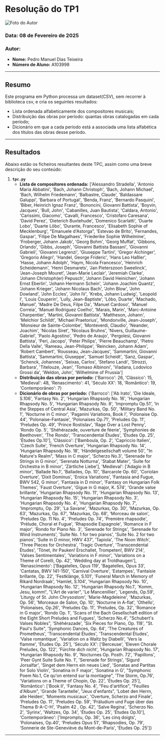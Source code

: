 # Resolução do TP1

![Foto do Autor](https://avatars.githubusercontent.com/u/131169410?v=4) 

### **Data:** 08 de Fevereiro de 2025  
### **Autor:**  
- **Nome:** Pedro Manuel Dias Teixeira
- **Número de Aluno:** A103998

---

## Resumo
Este programa em Python processa um dataset(CSV), sem recorrer à biblioteca csv, e cria os seguintes resultados:
- Lista ordenada alfabeticamente dos compositores musicais;
- Distribuição das obras por período: quantas obras catalogadas em cada período;
- Dicionário em que a cada período está a associada uma lista alfabética dos títulos das obras
desse período.

---

## Resultados
Abaixo estão os ficheiros resultantes deste TPC, assim como uma breve descrição do seu conteúdo:

1. **`tpc.py`**  
   - **Lista de compositores ordenada:** ['Alessandro Stradella', 'Antonio Maria Abbatini', 'Bach, Johann Christoph', 'Bach, Johann Michael', 'Bach, Wilhelm Friedemann', 'Balbastre, Claude', 'Baldassare Galuppi', 'Barbara of Portugal', 'Benda, Franz', 'Bernardo Pasquini', 'Biber, Heinrich Ignaz Franz', 'Bononcini, Giovanni Battista', 'Boyvin, Jacques', 'Bull, John', 'Cabanilles, Juan Bautista', 'Caldara, Antonio', 'Carissimi, Giacomo', 'Cavalli, Francesco', 'Cristofaro Caresana', 'David Perez', 'Dieterich Buxtehude', 'Domenico Scarlatti', 'Duarte Lobo', 'Duarte Lôbo', 'Durante, Francesco', 'Elisabeth Sophie of Mecklenburg', "Emanuele d'Astorga", 'Estevao de Brito', 'Fernandes, Gaspar', 'Filipe De Magalhaes', 'Friederike Sophie Wilhelmine', 'Froberger, Johann Jakob', 'Georg Bohm', 'Georg Muffat', 'Gibbons, Orlando', 'Gibbs, Joseph', 'Giovanni Battista Bassani', 'Giovanni Gabrieli', 'Giovanni Legrenzi', 'Giuseppe Tartini', 'Gregor Aichinger', 'Gregorio Allegri', 'Handel, George Frideric', 'Hans Leo Haßler', 'Hasse, Johann Adolph', 'Haym, Nicola Francesco', 'Heinrich Scheidemann', 'Henri Desmarets', 'Jan Pieterszoon Sweelinck', 'Jean-Joseph Mouret', 'Jean-Marie Leclair', 'Jeremiah Clarke', 'Johann Christoph(er) Pepusch', 'Johann David Heinichen', 'Johann Ernst Eberlin', 'Johann Hermann Schein', 'Johann Joachim Quantz', 'Johann Krieger', 'Johann Nicolaus Bach', 'John Blow', 'John Dowland', 'John Eccles', 'John IV', 'Krebs, Johann Ludwig', 'Leopold I', 'Louis Couperin', 'Lully, Jean-Baptiste', 'Lôbo, Duarte', 'Machado, Manuel', 'Madre De Deus, Filpe Da', 'Manuel Cardoso', 'Manuel Correia', 'Manuel Rodriguez Coelho', 'Marais, Marin', 'Marc-Antoine Charpentier', 'Martini, Giovanni Battista', 'Mattheson, Johann', 'Melchior Schildt', 'Michael Praetorius', 'Mondonville, Jean-Joseph', 'Monsieur de Sainte-Colombe', 'Monteverdi, Claudio', 'Neander, Joachim', 'Nicolas Siret', 'Nicolaus Bruhns', 'Nivers, Guillaume-Gabriel', 'Paolo Agostino', 'Pedro de Araujo', 'Pergolesi, Giovanni Battista', 'Peri, Jacopo', 'Peter Philips', 'Pierre Beauchamp', 'Pietro Della Valle', 'Rameau, Jean-Philippe', 'Reincken, Johann Adam', 'Robert Cambert', 'Rousseau, Jean-Jacques', 'Sammartini, Giovanni Battista', 'Sammartini, Giuseppe', 'Samuel Scheidt', 'Sanz, Gaspar', 'Schenck, Johannes', 'Seixas, Carlos', 'Stefano Landi', 'Strozzi, Barbara', 'Titelouze, Jean', 'Tomaso Albinoni', 'Viadana, Lodovico Grossi da', 'Weldon, John', 'Wilhelmine of Prussia']
   - **Distribuição das obras por período:** {'Barroco': 26, 'Clássico': 15, 'Medieval': 48, 'Renascimento': 41, 'Século XX': 18, 'Romântico': 19, 'Contemporâneo': 7}
   - **Dicionário de obras por período:** {'Barroco': ['Ab Irato', 'Die Ideale, S.106', 'Fantasy No. 2', 'Hungarian Rhapsody No. 16', 'Hungarian Rhapsody No. 5', 'Hungarian Rhapsody No. 8', 'Impromptu Op.51', 'In the Steppes of Central Asia', 'Mazurkas, Op. 50', 'Military Band No. 1', 'Nocturne in C minor', 'Paganini Variations, Book I', 'Polonaise Op. 44', 'Polonaise-Fantasie', 'Polonaises Op.71', 'Preludes Op. 11', 'Preludes Op. 49', 'Prince Rostislav', 'Rage Over a Lost Penny', 'Rondo Op. 5', 'Shéhérazade, ouverture de féerie', 'Symphonies de Beethoven', 'The Rondo', 'Transcendental Études', 'Études Op. 25', 'Études Op.10'], 'Clássico': ['Bamboula, Op. 2', 'Capriccio Italien', 'Czech Suite', 'French Overture', 'Hungarian Rhapsody No. 14', 'Hungarian Rhapsody No. 18', 'Händelgesellschaft volume 50', "In Nature's Realm", 'Mass in C major', 'Scherzo No.3', 'Serenade for Strings in G minor', 'Serenata Notturna', 'Stabat Mater', 'Suite for Orchestra in B minor', 'Zärtliche Liebe'], 'Medieval': ['Adagio in B minor', 'Ballade No.1', 'Ballades, Op. 10', 'Barcarole Op. 60', 'Coriolan Overture', 'Dixit Dominus', 'Eroica Variations', 'Fantasia and Fugue, BWV 542, G minor', 'Fantasia in D minor', 'Fantasy on Hungarian Folk Themes', 'Faust Overture', 'Gigue in G major, K. 574', 'Grande valse brillante', 'Hungarian Rhapsody No. 11', 'Hungarian Rhapsody No. 13', 'Hungarian Rhapsody No. 15', 'Hungarian Rhapsody No. 3', 'Hungarian Rhapsody No. 4', 'Hungarian Rhapsody No. 7', 'Impromptu, Op. 29', 'La Savane', 'Mazurkas, Op. 30', 'Mazurkas, Op. 63', 'Mazurkas, Op. 67', 'Mazurkas, Op. 68', 'Morceau de salon', 'Preludes Op. 11 No. 4', 'Preludes Op. 74', 'Première rhapsodie', 'Prélude, Choral et Fugue', 'Rhapsodie Espagnole', 'Romance in F major', 'Rondo for Piano No. 3', 'Serenade for Strings', 'Serenade for Wind Instruments', 'Suite No. 1 for two pianos', 'Suite No. 2 for two pianos', 'Suite in D minor, HWV 437', 'Tapiola', 'The Noon Witch', 'Three Pieces for Orchestra', 'Tragic Overture', 'Transcendental Études', 'Tönet, ihr Pauken! Erschallet, Trompeten!, BWV 214', 'Valses Sentimentales', 'Variations in F minor', 'Variations on a Theme of Corelli, Op. 42', 'Wedding day at Troldhaugen'], 'Renascimento': ['Bagatelles, Opus 119', 'Bagatelles, Opus 33', 'Cantatas, BWV 141-150', 'Carnival Overture', 'Estampes', 'Fantaisie brillante, Op. 22', 'Festklänge, S.101', 'Funeral March in Memory of Rikard Nordraak', 'Hamlet, S.104', 'Hungarian Rhapsody No. 10', 'Hungarian Rhapsody No. 12', 'Hungarian Rhapsody No.1', 'Komm, Jesu, komm!', "L'Art de varier", 'Le Mancenillier', 'Legends, Op.59', 'Liturgy of St. John Chrysostom', 'Marie-Magdeleine', 'Mazurkas, Op. 56', 'Morceaux de Salon, Op. 10', 'Nocturne in A-flat', 'Othello', 'Polonaises, Op.26', 'Preludes Op. 11', 'Preludes, Op. 32', 'Romance in G major', 'Rondo Op. 1', 'Scans of the Bach Gesellschaft edition of the Eight Short Preludes and Fugues', 'Scherzo No.4', "Schubert's Valses Nobles", 'Shéhérazade', 'Six Pieces for Piano, Op. 118', "St. Paul's Suite", 'Symphonic Dances, Op. 64', 'The Creatures of Prometheus', 'Transcendental Études', 'Transcendental Études', 'Valse romantique', 'Variation on a Waltz by Diabelli', 'Vers la flamme', 'Études Op. 25'], 'Século XX': ['Berceuse', 'Eleven Chorale Preludes, Op. 122', 'Fürchte dich nicht', 'Hungarian Rhapsody No. 17', 'Hungarian Rhapsody No. 9', 'Nocturnes Op. Posth. 72', 'Papillons', 'Peer Gynt Suite Suite No. 1', 'Serenade for Strings', 'Sigurd Jorsalfar', 'Singet dem Herrn ein neues Lied', 'Sonatas and Partitas for Solo Violin', 'Sonatina in F major', 'Sonatina in G', "Symphonic Poem No.1, Ce qu'on entend sur la montagne", 'The Storm, Op.76', 'Variations on a Theme of Chopin, Op. 22', 'Études Op. 25'], 'Romântico': ['Book II', 'Fantasy No. 4', "Feu d'artifice", "Feuilles d'Album", 'Grande Tarantelle', "Jeux d'enfants", 'Lobet den Herrn, alle Heiden', 'Moments musicaux', 'Overture, Scherzo and Finale', 'Preludes Op. 11', 'Preludes Op. 59', 'Präludium und Fuge über das Thema B-A-C-H', 'Psalm 42 , Op. 42', 'Salve Regina', 'Scherzo No. 2', 'Syrinx', 'Waltzes, Op. 34', 'Études Op. 25', 'Études Op.10'], 'Contemporâneo': ['Impromptu, Op. 36', 'Les cinq doigts', 'Polonaises, Op.40', 'Preludes Opus 51', 'Rhapsodies, Op. 79', 'Sonnerie de Ste-Geneviève du Mont-de-Paris', 'Études Op. 25']}
---
